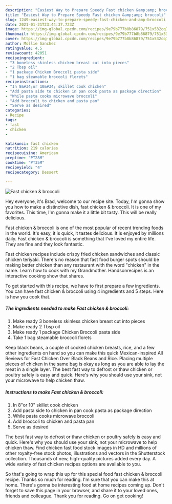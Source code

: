 ```yaml
---
description: "Easiest Way to Prepare Speedy Fast chicken &amp;amp; broccoli"
title: "Easiest Way to Prepare Speedy Fast chicken &amp;amp; broccoli"
slug: 1249-easiest-way-to-prepare-speedy-fast-chicken-and-amp-broccoli
date: 2021-01-21T23:44:37.723Z
image: https://img-global.cpcdn.com/recipes/9e79b777b8b86879/751x532cq70/fast-chicken-broccoli-recipe-main-photo.jpg
thumbnail: https://img-global.cpcdn.com/recipes/9e79b777b8b86879/751x532cq70/fast-chicken-broccoli-recipe-main-photo.jpg
cover: https://img-global.cpcdn.com/recipes/9e79b777b8b86879/751x532cq70/fast-chicken-broccoli-recipe-main-photo.jpg
author: Mollie Sanchez
ratingvalue: 4.5
reviewcount: 42051
recipeingredient:
- "3 boneless skinless chicken breast cut into pieces"
- "2 Tbsp oil"
- "1 package Chicken Broccoli pasta side"
- "1 bag steamable broccoli florets"
recipeinstructions:
- "In 8&#34;or 10&#34; skillet cook chicken"
- "Add pasta side to chicken in pan cook pasta as package direction"
- "While pasta cooks microwave broccoli"
- "Add broccoli to chicken and pasta pan"
- "Serve as desired"
categories:
- Recipe
tags:
- fast
- chicken
- 

katakunci: fast chicken  
nutrition: 219 calories
recipecuisine: American
preptime: "PT28M"
cooktime: "PT35M"
recipeyield: "4"
recipecategory: Dessert

---
```



![Fast chicken &amp; broccoli](https://img-global.cpcdn.com/recipes/9e79b777b8b86879/751x532cq70/fast-chicken-broccoli-recipe-main-photo.jpg)

Hey everyone, it's Brad, welcome to our recipe site. Today, I'm gonna show you how to make a distinctive dish, fast chicken &amp; broccoli. It is one of my favorites. This time, I'm gonna make it a little bit tasty. This will be really delicious.

Fast chicken &amp; broccoli is one of the most popular of recent trending foods in the world. It's easy, it is quick, it tastes delicious. It is enjoyed by millions daily. Fast chicken &amp; broccoli is something that I've loved my entire life. They are fine and they look fantastic.

Fast chicken recipes include crispy fried chicken sandwiches and classic chicken teriyaki. There&#39;s no reason that fast food burger spots should be making better chicken than any restaurant with the word &#34;chicken&#34; in the name. Learn how to cook with my Grandmother. Handsonrecipes is an interactive cooking show that shares.


To get started with this recipe, we have to first prepare a few ingredients. You can have fast chicken &amp; broccoli using 4 ingredients and 5 steps. Here is how you cook that.

<!--inarticleads1-->

##### The ingredients needed to make Fast chicken &amp; broccoli:

1. Make ready 3 boneless skinless chicken breast cut into pieces
1. Make ready 2 Tbsp oil
1. Make ready 1 package Chicken Broccoli pasta side
1. Take 1 bag steamable broccoli florets


Keep black beans, a couple of cooked chicken breasts, rice, and a few other ingredients on hand so you can make this quick Mexican-inspired All Reviews for Fast Chicken Over Black Beans and Rice. Placing multiple pieces of chicken in the same bag is okay as long as you are able to lay the meat in a single layer. The best fast way to defrost or thaw chicken or poultry safely is easy and quick. Here&#39;s why you should use your sink, not your microwave to help chicken thaw. 

<!--inarticleads2-->

##### Instructions to make Fast chicken &amp; broccoli:

1. In 8&#34;or 10&#34; skillet cook chicken
1. Add pasta side to chicken in pan cook pasta as package direction
1. While pasta cooks microwave broccoli
1. Add broccoli to chicken and pasta pan
1. Serve as desired


The best fast way to defrost or thaw chicken or poultry safely is easy and quick. Here&#39;s why you should use your sink, not your microwave to help chicken thaw. Find chicken fast food stock images in HD and millions of other royalty-free stock photos, illustrations and vectors in the Shutterstock collection. Thousands of new, high-quality pictures added every day. A wide variety of fast chicken recipes options are available to you. 

So that's going to wrap this up for this special food fast chicken &amp; broccoli recipe. Thanks so much for reading. I'm sure that you can make this at home. There's gonna be interesting food at home recipes coming up. Don't forget to save this page in your browser, and share it to your loved ones, friends and colleague. Thank you for reading. Go on get cooking!
